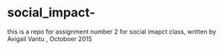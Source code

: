 # social_impact-
this is a repo for assignment number 2 for social imapct class, written by Avigail Vantu , Octoboer 2015

